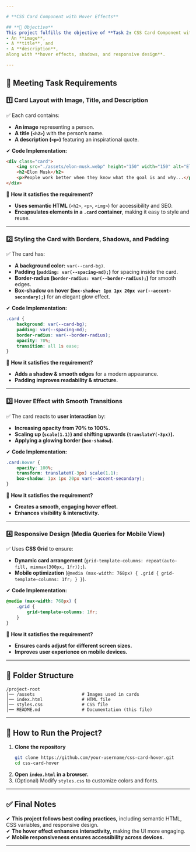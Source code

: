 ```yaml
---

# **CSS Card Component with Hover Effects**  

## **📌 Objective**  
This project fulfills the objective of **Task 2: CSS Card Component with Hover Effects** by creating a **visually appealing card layout** that includes:  
- An **image**,  
- A **title**, and  
- A **description**,  
along with **hover effects, shadows, and responsive design**.  

---
```


## **📑 Meeting Task Requirements**  

### **1️⃣ Card Layout with Image, Title, and Description**  
✅ Each card contains:  
- **An image** representing a person.  
- **A title (`<h2>`)** with the person’s name.  
- **A description (`<p>`)** featuring an inspirational quote.  

✔ **Code Implementation:**  
```html
<div class="card">
    <img src="./assets/elon-musk.webp" height="150" width="150" alt="Elon Musk">
    <h2>Elon Musk</h2>
    <p>People work better when they know what the goal is and why...</p>
</div>
```
📌 **How it satisfies the requirement?**  
- **Uses semantic HTML** (`<h2>`, `<p>`, `<img>`) for accessibility and SEO.  
- **Encapsulates elements in a `.card` container**, making it easy to style and reuse.  

---

### **2️⃣ Styling the Card with Borders, Shadows, and Padding**  
✅ The card has:  
- **A background color:** `var(--card-bg)`.  
- **Padding (`padding: var(--spacing-md);`)** for spacing inside the card.  
- **Border-radius (`border-radius: var(--border-radius);`)** for smooth edges.  
- **Box-shadow on hover (`box-shadow: 1px 1px 20px var(--accent-secondary);`)** for an elegant glow effect.  

✔ **Code Implementation:**  
```css
.card {
    background: var(--card-bg);
    padding: var(--spacing-md);
    border-radius: var(--border-radius);
    opacity: 70%;
    transition: all 1s ease;
}
```
📌 **How it satisfies the requirement?**  
- **Adds a shadow & smooth edges** for a modern appearance.  
- **Padding improves readability & structure.**  

---

### **3️⃣ Hover Effect with Smooth Transitions**  
✅ The card reacts to **user interaction** by:  
- **Increasing opacity from 70% to 100%.**  
- **Scaling up (`scale(1.1)`) and shifting upwards (`translateY(-3px)`).**  
- **Applying a glowing border (`box-shadow`).**  

✔ **Code Implementation:**  
```css
.card:hover {
    opacity: 100%;
    transform: translateY(-3px) scale(1.1);
    box-shadow: 1px 1px 20px var(--accent-secondary);
}
```
📌 **How it satisfies the requirement?**  
- **Creates a smooth, engaging hover effect.**  
- **Enhances visibility & interactivity.**  

---

### **4️⃣ Responsive Design (Media Queries for Mobile View)**  
✅ Uses **CSS Grid** to ensure:  
- **Dynamic card arrangement** (`grid-template-columns: repeat(auto-fill, minmax(300px, 1fr));`).  
- **Mobile optimization** (`@media (max-width: 768px) { .grid { grid-template-columns: 1fr; } }`).  

✔ **Code Implementation:**  
```css
@media (max-width: 768px) {
    .grid {
        grid-template-columns: 1fr;
    }
}
```
📌 **How it satisfies the requirement?**  
- **Ensures cards adjust for different screen sizes.**  
- **Improves user experience on mobile devices.**  

---

## **📂 Folder Structure**  
```
/project-root
│── /assets                  # Images used in cards
│── index.html               # HTML file
│── styles.css               # CSS file
│── README.md                # Documentation (this file)
```

---

## **🚀 How to Run the Project?**  
1. **Clone the repository**  
   ```bash
   git clone https://github.com/your-username/css-card-hover.git
   cd css-card-hover
   ```
2. **Open `index.html` in a browser.**  
3. (Optional) Modify `styles.css` to customize colors and fonts.  

---

## **✅ Final Notes**  
✔ **This project follows best coding practices,** including semantic HTML, CSS variables, and responsive design.  
✔ **The hover effect enhances interactivity,** making the UI more engaging.  
✔ **Mobile responsiveness ensures accessibility across devices.**  


---